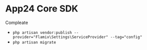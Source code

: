 # App24 Core SDK

Compleate

* `php artisan vendor:publish --provider="Flamix\Settings\ServiceProvider" --tag="config"`
* `php artisan migrate`

